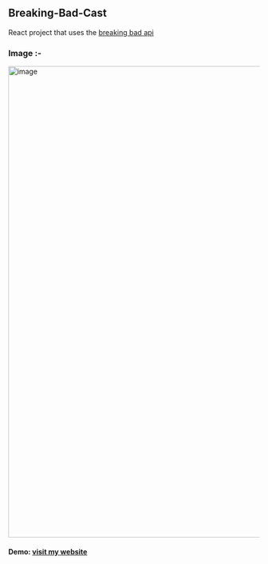 ## Breaking-Bad-Cast
React project that uses the [breaking bad api](https://breakingbadapi.com/documentation) 
 
 ### Image :-
 <img width="944" alt="image" src="https://user-images.githubusercontent.com/78966839/159010895-38d24594-ee09-41ba-9cc9-82c32db750fc.png">

 #### Demo: [ visit my website](https://pattjoshi.github.io/Breaking-Bad-Cast/ "click to open")

